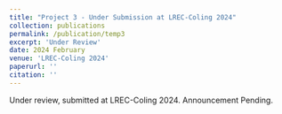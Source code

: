 ```yaml
---
title: "Project 3 - Under Submission at LREC-Coling 2024"
collection: publications
permalink: /publication/temp3
excerpt: 'Under Review'
date: 2024 February
venue: 'LREC-Coling 2024'
paperurl: ''
citation: ''
---
```

Under review, submitted at LREC-Coling 2024. Announcement Pending.